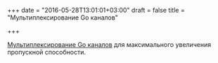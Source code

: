 +++
date = "2016-05-28T13:01:01+03:00"
draft = false
title = "Мультиплексирование Go каналов"

+++

<p><a href="https://engineering.mongodb.com/post/multiplexing-golang-channels-to-maximize-throughput/">Мультиплексирование Go каналов</a> для максимального увеличения пропускной способности.</p>

